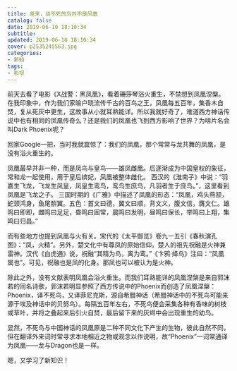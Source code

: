```yaml
---
title: 原来，烧不死的鸟并不是凤凰
catalog: false
date: 2019-06-10 18:10:34
subtitle:
updated: 2019-06-10 18:10:34
cover: p2535245563.jpg
categories:
- 新知
tags:
- 影视
---
```


前天去看了电影《X战警：黑凤凰》，看着~~珊莎~~琴浴火重生，不禁想到凤凰涅槃。在我印象中，作为我们家喻户晓流传千古的百鸟之王，凤凰每五百年，集香木自焚，复从死灰中更生，这故事从小就耳熟能详。所以我就好奇了，难道西方神话传说中也有相同的凤凰传奇么？还是我们的凤凰也飞到西方影响了世界？为啥片名会叫Dark Phoenix呢？
<!--more--> 

回家Google一把，当时我就震惊了：我们的凤凰，那个常常与龙共舞的凤凰，是没有浴火重生的。

凤凰最早并非一种，而是凤鸟与皇鸟——雄凤雌凰。后逐渐成为中国皇权的象征，常和龙一起使用，用于皇后嫔妃，凤凰被整体雌化。
西汉的《淮南子》中说：“羽嘉生飞龙，飞龙生凤皇，凤皇生鸾鸟，鸾鸟生庶鸟，凡羽者生于庶鸟。”，这里看到凤凰是飞龙之子。
三国时期的《广雅》中描述了凤凰的形态：“凤凰，鸡头燕颔，蛇颈鸿身，鱼尾骿翼。五色：首文曰德，翼文曰顺，背文义，腹文信，膺文仁。雄鸣曰即即，雌鸣曰足足，昏鸣曰固常，晨鸣曰发明，昼鸣曰保长，举鸣曰上翔，集鸣曰归昌。”

而有些地方也提到凤凰与火有关。宋代的《太平御览》卷九一五引《春秋演孔图》：“凤，火精”。另外，楚文化中有尊凤的原始信仰。楚人的祖先祝融是火神兼雷神。汉代《白虎通》说，祝融“其精为鸟，离为鸾。”《卞鸦·绛鸟》注曰：“凤凰属也”。可见，祝融也是凤的化身。那凤也可以被认为是火神。

除此之外，没有文献表明凤凰会浴火重生。而我们耳熟能详的凤凰涅槃是来自郭沫若的同名诗歌，郭沫若明显参照了西方传说中的Phoenix而创造了凤凰涅槃：
Phoenix，译不死鸟，又译菲尼克斯，源自希腊神话（希腊神话中的不死鸟可能来源于埃及神话中的贝努鸟）。每隔五百年左右，不死鸟便会采集各种有香味的树枝或草叶，并将之叠起来后引火自焚，最后留下来的灰烬中会出现重生的幼鸟。

显然，不死鸟与中国神话的凤凰原是二种不同文化下产生的生物，彼此自然不同，但在翻译外来词时常寻求本地相近之物或观念以作说明，故“Phoenix”一词常通译为凤凰——龙与Dragon也是一样。

嗯，又学习了新知识！